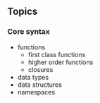 ## Topics

### Core syntax

* functions 
	* first class functions
	* higher order functions
	* closures
* data types
* data structures
* namespaces

